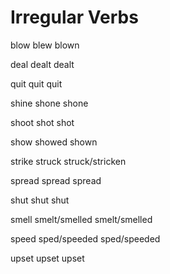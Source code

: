 # Irregular Verbs

blow blew blown

deal dealt dealt

quit quit quit

shine shone shone

shoot shot shot

show showed shown

strike struck   struck/stricken

spread spread spread

shut shut shut

smell    smelt/smelled    smelt/smelled

speed   sped/speeded   sped/speeded

upset upset upset
